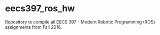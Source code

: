 # eecs397_ros_hw
Repository to compile all EECS 397 - Modern Robotic Programming (ROS) assignments from Fall 2016.
